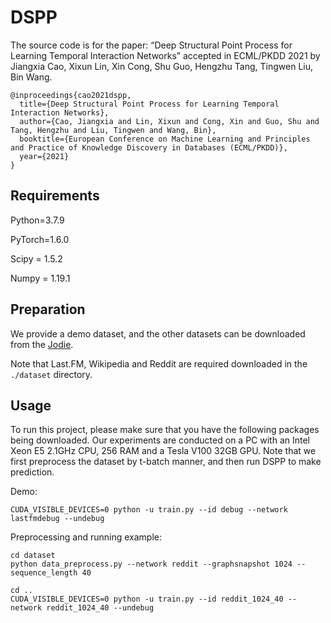 DSPP
===

The source code is for the paper: “Deep Structural Point Process for Learning Temporal Interaction Networks” accepted in ECML/PKDD 2021 by Jiangxia Cao, Xixun Lin, Xin Cong, Shu Guo, Hengzhu Tang, Tingwen Liu, Bin Wang.


```
@inproceedings{cao2021dspp,
  title={Deep Structural Point Process for Learning Temporal Interaction Networks},
  author={Cao, Jiangxia and Lin, Xixun and Cong, Xin and Guo, Shu and Tang, Hengzhu and Liu, Tingwen and Wang, Bin},
  booktitle={European Conference on Machine Learning and Principles and Practice of Knowledge Discovery in Databases (ECML/PKDD)},
  year={2021}
}
```

Requirements
---

Python=3.7.9

PyTorch=1.6.0

Scipy = 1.5.2

Numpy = 1.19.1

Preparation
---

We provide a demo dataset, and the other datasets can be downloaded from the [Jodie](https://github.com/srijankr/jodie). 

Note that Last.FM, Wikipedia and Reddit are required downloaded in the `./dataset` directory.

Usage
---

To run this project, please make sure that you have the following packages being downloaded. Our experiments are conducted on a PC with an Intel Xeon E5 2.1GHz CPU, 256 RAM and a Tesla V100 32GB GPU. Note that we first preprocess the dataset by t-batch manner, and then run DSPP to make prediction.

Demo:

```shell
CUDA_VISIBLE_DEVICES=0 python -u train.py --id debug --network lastfmdebug --undebug
```

Preprocessing and running example:

```shell
cd dataset
python data_preprocess.py --network reddit --graphsnapshot 1024 --sequence_length 40

cd ..
CUDA_VISIBLE_DEVICES=0 python -u train.py --id reddit_1024_40 --network reddit_1024_40 --undebug
```

